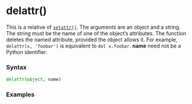 # delattr()

This is a relative of [`setattr()`](/built-in-functions/setattr.md). The arguments are an object and a string. The string must be the name of one of the object’s attributes. The function deletes the named attribute, provided the object allows it. For example, `delattr(x, 'foobar')` is equivalent to `del x.foobar`. **name** need not be a Python identifier.

### Syntax

```python
delattr(object, name)
```

### Examples

```python
```